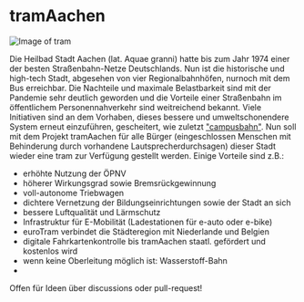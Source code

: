 # tramAachen
![Image of tram](https://upload.wikimedia.org/wikipedia/commons/thumb/4/49/ASEAG_1006.JPG/1200px-ASEAG_1006.JPG)

Die Heilbad Stadt Aachen (lat. Aquae granni) hatte bis zum Jahr 1974 einer der besten Straßenbahn-Netze Deutschlands. Nun ist die historische und high-tech Stadt, abgesehen von vier Regionalbahnhöfen, nurnoch mit dem Bus erreichbar. Die Nachteile und maximale Belastbarkeit sind mit der Pandemie sehr deutlich geworden und die Vorteile einer Straßenbahn im öffentlichem Personennahverkehr sind weitreichend bekannt. Viele Initiativen sind an dem Vorhaben, dieses bessere und umweltschonendere System erneut einzuführen, gescheitert, wie zuletzt ["campusbahn"](https://de.wikipedia.org/wiki/Campusbahn). Nun soll mit dem Projekt tramAachen für alle Bürger (eingeschlossen Menschen mit Behinderung durch vorhandene Lautsprecherdurchsagen) dieser Stadt wieder eine tram zur Verfügung gestellt werden. Einige Vorteile sind z.B.:

* erhöhte Nutzung der ÖPNV
* höherer Wirkungsgrad sowie Bremsrückgewinnung
* voll-autonome Triebwagen
* dichtere Vernetzung der Bildungseinrichtungen sowie der Stadt an sich 
* bessere Luftqualität und Lärmschutz
* Infrastruktur für E-Mobilität (Ladestationen für e-auto oder e-bike)
* euroTram verbindet die Städteregion mit Niederlande und Belgien
* digitale Fahrkartenkontrolle bis tramAachen staatl. gefördert und kostenlos wird
* wenn keine Oberleitung möglich ist: Wasserstoff-Bahn
* 

Offen für Ideen über discussions oder pull-request! 
